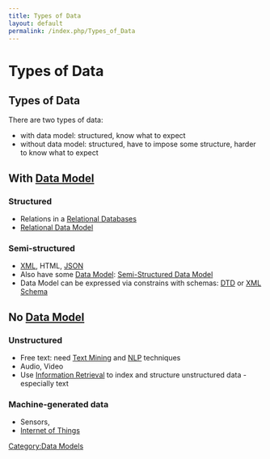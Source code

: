 ```yaml
---
title: Types of Data
layout: default
permalink: /index.php/Types_of_Data
---
```


# Types of Data

## Types of Data
There are two types of data:
- with data model: structured, know what to expect
- without data model: structured, have to impose some structure, harder to know what to expect


## With [Data Model](Data_Model)
### Structured
- Relations in a [Relational Databases](Relational_Databases)
- [Relational Data Model](Relational_Databases#Relational_Data_Model)


### Semi-structured
- [XML](XML), HTML, [JSON](JSON)
- Also have some [Data Model](Data_Model): [Semi-Structured Data Model](Semi-Structured_Data_Model)
- Data Model can be expressed via constrains with schemas: [DTD](DTD) or [XML Schema](XML_Schema)


## No [Data Model](Data_Model)
### Unstructured
- Free text: need [Text Mining](Text_Mining) and [NLP](NLP) techniques
- Audio, Video
- Use [Information Retrieval](Information_Retrieval) to index and structure unstructured data - especially text


### Machine-generated data
- Sensors, 
- [Internet of Things](Internet_of_Things)


[Category:Data Models](Category_Data_Models)